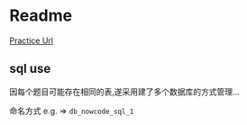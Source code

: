 # Readme


[Practice Url](https://www.nowcoder.com/ta/sql)


## sql use

因每个题目可能存在相同的表,遂采用建了多个数据库的方式管理...

命名方式 e.g. => `db_nowcode_sql_1`